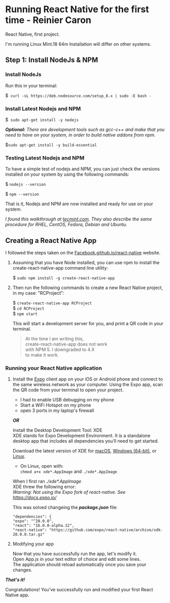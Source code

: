 # Running React Native for the first time - Reinier Caron
React Native, first project.

I'm running Linux Mint.18 64m Installation will differ on other systems.

## Step 1: Install NodeJs & NPM

### Install NodeJs

Run this in your terminal:

$``` curl -sL https://deb.nodesource.com/setup_8.x | sudo -E bash -```

### Install Latest Nodejs and NPM

$``` sudo apt-get install -y nodejs```

***_Optional:_*** _There are development tools such as gcc-c++ and make that you need to have on your system, in order to build native addons from npm._

$```sudo apt-get install -y build-essential```

### Testing Latest Nodejs and NPM

To have a simple test of nodejs and NPM, you can just check the versions installed on your system by using the following commands:

$ ```nodejs --version```

$ ```npm --version```

That is it, Nodejs and NPM are now installed and ready for use on your system.

_I found this walkthrough at [tecmint.com](https://www.tecmint.com/install-nodejs-npm-in-centos-ubuntu/). They also describe the same procedure for RHEL, CentOS, Fedora, Debian and Ubuntu._

## Creating a React Native App

I followed the steps taken on the [Facebook.github.io/react-native](https://facebook.github.io/react-native/docs/getting-started.html) website.

 1. Assuming that you have Node installed, you can use npm to install the create-react-native-app command line utility:
 
    $ ```sudo npm install -g create-react-native-app```  
     
 2. Then run the following commands to create a new React Native project, in my case: "RCProject":
 
    $ ```create-react-native-app RCProject```  
    $ ```cd RCProject```  
    $ ```npm start```  
    
    This will start a development server for you, and print a QR code in your terminal.
     > At the time I am writing this,  
     create-react-native-app does not work  
     with NPM 5. I downgraded to 4.X  
     to make it work. 
    
### Running your React Native application

1. Install the [Expo](https://expo.io/) client app on your iOS or Android phone and connect to the same wireless network as your computer.
   Using the Expo app, scan the QR code from your terminal to open your project.  
     * I had to enable USB debugging on my phone
     * Start a WiFi Hotspot on my phone
     * open 3 ports in my laptop's firewall
     
   ***_OR_***
   
   Install the Desktop Development Tool: XDE  
   XDE stands for Expo Development Environment. It is a standalone desktop app that includes all dependencies you’ll need to get started.
   
   Download the latest version of XDE for [macOS](https://xde-updates.exponentjs.com/download/mac), [Windows (64-bit)](https://xde-updates.exponentjs.com/download/mac), or [Linux](https://xde-updates.exponentjs.com/download/linux-x86_64).

   * On Linux, open with:  
  ```chmod a+x xde*.AppImage``` and ```./xde*.AppImage```  
  
   When I first ran _./xde*.AppImage_  
   XDE threw the following error:  
   _Warning: Not using the Expo fork of react-native. See https://docs.expo.io/_
  
   This was solved changeing the ***package.json*** file:
   ```
   "dependencies": {
   "expo": "^20.0.0",
   "react": "16.0.0-alpha.12",
   "react-native": "https://github.com/expo/react-native/archive/sdk-20.0.0.tar.gz"
   ```

2. Modifying your app  

   Now that you have successfully run the app, let's modify it.  
   Open App.js in your text editor of choice and edit some lines.  
   The application should reload automatically once you save your changes.  
   
***That's it!***

Congratulations! You've successfully run and modified your first React Native app.
